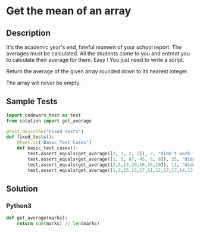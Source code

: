 # Get the mean of an array


## Description
It's the academic year's end, fateful moment of your school report. The averages must be calculated. All the students come to you and entreat you to calculate their average for them. Easy ! You just need to write a script.

Return the average of the given array rounded down to its nearest integer.

The array will never be empty.


## Sample Tests
```python
import codewars_test as test
from solution import get_average

@test.describe("Fixed Tests")
def fixed_tests():
    @test.it('Basic Test Cases')
    def basic_test_cases():
        test.assert_equals(get_average([2, 2, 2, 2]), 2, "didn't work for [2, 2, 2, 2]")
        test.assert_equals(get_average([1, 5, 87, 45, 8, 8]), 25, "didn't work for [1, 5, 87, 45, 8, 8]")
        test.assert_equals(get_average([2,5,13,20,16,16,10]), 11, "didn't work for [2,5,13,20,16,16,10]")
        test.assert_equals(get_average([1,2,15,15,17,11,12,17,17,14,13,15,6,11,8,7]), 11, "didn't work for [1,2,15,15,17,11,12,17,17,14,13,15,6,11,8,7]")
```

## Solution
### Python3
```python
def get_average(marks):
    return sum(marks) // len(marks)
```
